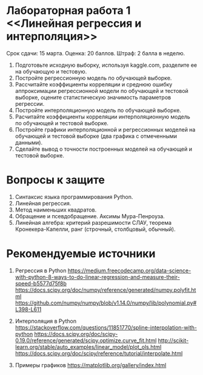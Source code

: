 # Лабораторная работа 1 <<Линейная регрессия и интерполяция>> 

Срок сдачи: 15 марта.
Оценка: 20 баллов.
Штраф: 2 балла в неделю.

1. Подготовьте исходную выборку, используя kaggle.com, разделите ее на обучающую и тестовую.
2. Постройте регрессионную модель по обучающей выборке.
3. Рассчитайте коэффициенты корреляции и среднюю ошибку аппроксимации регрессионной модели по обучающей и тестовой выборке, оцените статистическую значимость параметров регрессии.
4. Постройте интерполяционную модель по обучающей выборке.
5. Расчитайте коэффициенты корреляции интерполяционную модель по обучающей и тестовой выборке.
6. Постройте графики интерполяционной и регрессионных моделей на обучающей и тестовой выборке (два графика с отмеченными данными).
7. Сделайте вывод о точности построенных моделей на обучающей и тестовой выборке.


# Вопросы к защите
1. Синтаксис языка программирования Python.
2. Линейная регрессия.
3. Метод наименьших квадратов.
4. Обращение и псевдобращение. Аксимы Мура-Пенроуза.
5. Линейная алгебра: критерий разрешимости СЛАУ, теорема Кронекера-Капелли, ранг (строчный, столбцовый, обычный).


# Рекомендуемые источники

1. Регрессия в Python
https://medium.freecodecamp.org/data-science-with-python-8-ways-to-do-linear-regression-and-measure-their-speed-b5577d75f8b
https://docs.scipy.org/doc/numpy/reference/generated/numpy.polyfit.html
https://github.com/numpy/numpy/blob/v1.14.0/numpy/lib/polynomial.py#L398-L611

2. Интерполяция в Python
https://stackoverflow.com/questions/11851770/spline-interpolation-with-python
https://docs.scipy.org/doc/scipy-0.19.0/reference/generated/scipy.optimize.curve_fit.html
http://scikit-learn.org/stable/auto_examples/linear_model/plot_ols.html
https://docs.scipy.org/doc/scipy/reference/tutorial/interpolate.html


3. Примеры графиков
https://matplotlib.org/gallery/index.html